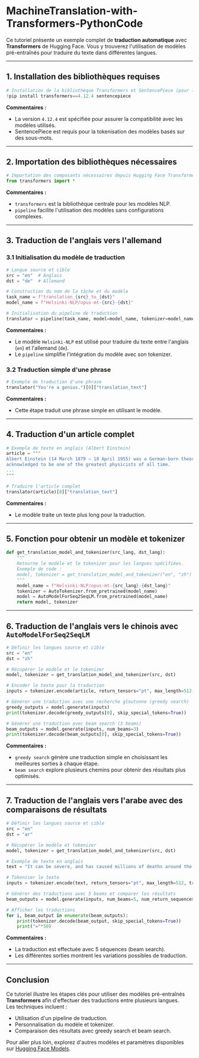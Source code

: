 
# MachineTranslation-with-Transformers-PythonCode

Ce tutoriel présente un exemple complet de **traduction automatique** avec **Transformers** de Hugging Face. Vous y trouverez l'utilisation de modèles pré-entraînés pour traduire du texte dans différentes langues.

---

## 1. Installation des bibliothèques requises

```python
# Installation de la bibliothèque Transformers et SentencePiece (pour le traitement des sous-mots)
!pip install transformers==4.12.4 sentencepiece
```

**Commentaires :**  
- La version `4.12.4` est spécifiée pour assurer la compatibilité avec les modèles utilisés.  
- SentencePiece est requis pour la tokenisation des modèles basés sur des sous-mots.

---

## 2. Importation des bibliothèques nécessaires

```python
# Importation des composants nécessaires depuis Hugging Face Transformers
from transformers import *
```

**Commentaires :**  
- `transformers` est la bibliothèque centrale pour les modèles NLP.  
- `pipeline` facilite l'utilisation des modèles sans configurations complexes.

---

## 3. Traduction de l'anglais vers l'allemand

### 3.1 Initialisation du modèle de traduction

```python
# Langue source et cible
src = "en"  # Anglais
dst = "de"  # Allemand

# Construction du nom de la tâche et du modèle
task_name = f"translation_{src}_to_{dst}"
model_name = f"Helsinki-NLP/opus-mt-{src}-{dst}"

# Initialisation du pipeline de traduction
translator = pipeline(task_name, model=model_name, tokenizer=model_name)
```

**Commentaires :**  
- Le modèle `Helsinki-NLP` est utilisé pour traduire du texte entre l'anglais (`en`) et l'allemand (`de`).  
- Le `pipeline` simplifie l'intégration du modèle avec son tokenizer.

### 3.2 Traduction simple d'une phrase

```python
# Exemple de traduction d'une phrase
translator("You're a genius.")[0]["translation_text"]
```

**Commentaires :**  
- Cette étape traduit une phrase simple en utilisant le modèle.

---

## 4. Traduction d'un article complet

```python
# Exemple de texte en anglais (Albert Einstein)
article = """
Albert Einstein (14 March 1879 – 18 April 1955) was a German-born theoretical physicist, widely
acknowledged to be one of the greatest physicists of all time.
...
"""

# Traduire l'article complet
translator(article)[0]["translation_text"]
```

**Commentaires :**  
- Le modèle traite un texte plus long pour la traduction.

---

## 5. Fonction pour obtenir un modèle et tokenizer

```python
def get_translation_model_and_tokenizer(src_lang, dst_lang):
    """
    Retourne le modèle et le tokenizer pour les langues spécifiées.
    Exemple de code : 
    model, tokenizer = get_translation_model_and_tokenizer("en", "zh")
    """
    model_name = f"Helsinki-NLP/opus-mt-{src_lang}-{dst_lang}"
    tokenizer = AutoTokenizer.from_pretrained(model_name)
    model = AutoModelForSeq2SeqLM.from_pretrained(model_name)
    return model, tokenizer
```

---

## 6. Traduction de l'anglais vers le chinois avec `AutoModelForSeq2SeqLM`

```python
# Définir les langues source et cible
src = "en"
dst = "zh"

# Récupérer le modèle et le tokenizer
model, tokenizer = get_translation_model_and_tokenizer(src, dst)

# Encoder le texte pour la traduction
inputs = tokenizer.encode(article, return_tensors="pt", max_length=512, truncation=True)

# Générer une traduction avec une recherche gloutonne (greedy search)
greedy_outputs = model.generate(inputs)
print(tokenizer.decode(greedy_outputs[0], skip_special_tokens=True))

# Générer une traduction avec beam search (3 beams)
beam_outputs = model.generate(inputs, num_beams=3)
print(tokenizer.decode(beam_outputs[0], skip_special_tokens=True))
```

**Commentaires :**  
- `greedy search` génère une traduction simple en choisissant les meilleures sorties à chaque étape.  
- `beam search` explore plusieurs chemins pour obtenir des résultats plus optimisés.

---

## 7. Traduction de l'anglais vers l'arabe avec des comparaisons de résultats

```python
# Définir les langues source et cible
src = "en"
dst = "ar"

# Récupérer le modèle et tokenizer
model, tokenizer = get_translation_model_and_tokenizer(src, dst)

# Exemple de texte en anglais
text = "It can be severe, and has caused millions of deaths around the world as well as lasting health problems in some who have survived the illness."

# Tokeniser le texte
inputs = tokenizer.encode(text, return_tensors="pt", max_length=512, truncation=True)

# Générer des traductions avec 5 beams et comparer les résultats
beam_outputs = model.generate(inputs, num_beams=5, num_return_sequences=5, early_stopping=True)

# Afficher les traductions
for i, beam_output in enumerate(beam_outputs):
    print(tokenizer.decode(beam_output, skip_special_tokens=True))
    print("="*50)
```

**Commentaires :**  
- La traduction est effectuée avec 5 séquences (beam search).  
- Les différentes sorties montrent les variations possibles de traduction.

---

## Conclusion

Ce tutoriel illustre les étapes clés pour utiliser des modèles pré-entraînés **Transformers** afin d'effectuer des traductions entre plusieurs langues.  
Les techniques incluent :  
- Utilisation d'un pipeline de traduction.  
- Personnalisation du modèle et tokenizer.  
- Comparaison des résultats avec greedy search et beam search.  

Pour aller plus loin, explorez d'autres modèles et paramètres disponibles sur [Hugging Face Models](https://huggingface.co/models).
